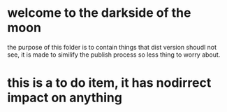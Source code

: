 # welcome to the darkside of the moon

the purpose of this folder is to contain things that dist version shoudl not see, it is made to similify the publish process so less thing to worry about.


# this is a to do item, it has nodirrect impact on anything